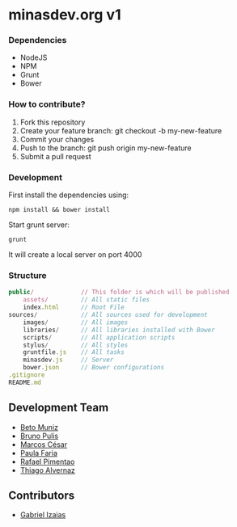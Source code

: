 minasdev.org v1
========

### Dependencies ###

- NodeJS
- NPM
- Grunt
- Bower

### How to contribute? ###

1. Fork this repository
2. Create your feature branch: git checkout -b my-new-feature
3. Commit your changes
4. Push to the branch: git push origin my-new-feature
5. Submit a pull request


### Development ###

First install the dependencies using:

    npm install && bower install

Start grunt server:

    grunt

It will create a local server on port 4000

### Structure ###

```javascript
public/             // This folder is which will be published
    assets/         // All static files
    index.html      // Root File
sources/            // All sources used for development
    images/         // All images
    libraries/      // All libraries installed with Bower
    scripts/        // All application scripts
    stylus/         // All styles
    gruntfile.js    // All tasks
    minasdev.js     // Server
    bower.json      // Bower configurations
.gitignore
README.md
```

## Development Team ##

- [Beto Muniz](https://github.com/obetomuniz)
- [Bruno Pulis](https://github.com/brunopulis)
- [Marcos César](https://github.com/marcoscesar)
- [Paula Faria](https://github.com/paulahfaria)
- [Rafael Pimentao](https://github.com/rafapimentao)
- [Thiago Alvernaz](https://github.com/ThiagoAlvernaz)

## Contributors ##

- [Gabriel Izaias](https://github.com/gabrielizaias)
